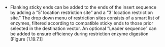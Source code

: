 

-   Flanking sticky ends can be added to the ends of the insert sequence
    by adding a &rdquo;5&rsquo; location restriction site&rdquo; and a &rdquo;3&rsquo; location
    restriction site.&rdquo; The drop down menu of restriction sites consists
    of a smart list of enzymes, filtered according to compatible sticky
    ends to those prior selected in the destination vector. An optional
    &rdquo;Leader sequence&rdquo; can be added to ensure efficiency during
    restriction enzyme digestion (Figure&nbsp;[1.19.7.1]